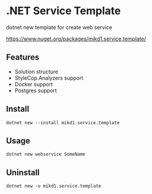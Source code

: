 # .NET Service Template

dotnet new template for create web service

https://www.nuget.org/packages/mikd1.service.template/

## Features

- Solution structure
- StyleCop.Analyzers support
- Docker support
- Postgres support

## Install

```
dotnet new --install mikd1.service.template
```

## Usage

```
dotnet new webservice SomeName
```

## Uninstall

```
dotnet new -u mikd1.service.template
```